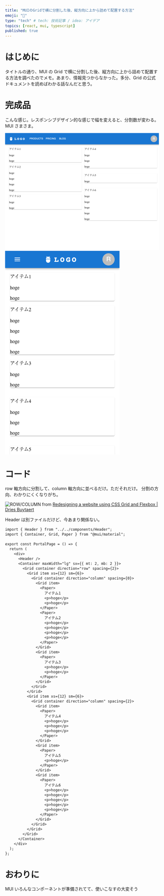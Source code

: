 ```yaml
---
title: "MUIのGridで横に分割した後、縦方向に上から詰めて配置する方法"
emoji: "🐛"
type: "tech" # tech: 技術記事 / idea: アイデア
topics: [react, mui, typescript]
published: true
---
```


# はじめに

タイトルの通り、MUI の Grid で横に分割した後、縦方向に上から詰めて配置する方法を調べたのでメモ。あまり、情報見つからなかった。多分、Grid の公式ドキュメントを読めばわかる話なんだと思う。

# 完成品

こんな感じ。レスポンシブデザイン的な感じで幅を変えると、分割数が変わる。
MUI さまさま。

![](/images/2023-08-03-21-16-06.png)
![](/images/2023-08-03-21-16-16.png)

# コード

row 軸方向に分割して、column 軸方向に並べるだけ。ただそれだけ。
分割の方向、わかりにくくなりがち。

![ROW/COLUMN](https://dri.es/files/images/blog/css-flexbox-direction-row-vs-column.jpg)
from [Redesigning a website using CSS Grid and Flexbox | Dries Buytaert](https://dri.es/redesigning-a-website-using-css-grid-and-flexbox)

Header は別ファイルだけど、今あまり関係ない。

```tsx
import { Header } from "../../components/Header";
import { Container, Grid, Paper } from "@mui/material";

export const PortalPage = () => {
  return (
    <div>
      <Header />
      <Container maxWidth="lg" sx={{ mt: 2, mb: 2 }}>
        <Grid container direction="row" spacing={2}>
          <Grid item xs={12} sm={6}>
            <Grid container direction="column" spacing={0}>
              <Grid item>
                <Paper>
                  アイテム1
                  <p>hoge</p>
                  <p>hoge</p>
                </Paper>
                <Paper>
                  アイテム2
                  <p>hoge</p>
                  <p>hoge</p>
                  <p>hoge</p>
                  <p>hoge</p>
                </Paper>
              </Grid>
              <Grid item>
                <Paper>
                  アイテム3
                  <p>hoge</p>
                  <p>hoge</p>
                </Paper>
              </Grid>
            </Grid>
          </Grid>
          <Grid item xs={12} sm={6}>
            <Grid container direction="column" spacing={2}>
              <Grid item>
                <Paper>
                  アイテム4
                  <p>hoge</p>
                  <p>hoge</p>
                  <p>hoge</p>
                </Paper>
              </Grid>
              <Grid item>
                <Paper>
                  アイテム5
                  <p>hoge</p>
                </Paper>
              </Grid>
              <Grid item>
                <Paper>
                  アイテム6
                  <p>hoge</p>
                  <p>hoge</p>
                  <p>hoge</p>
                  <p>hoge</p>
                  <p>hoge</p>
                </Paper>
              </Grid>
            </Grid>
          </Grid>
        </Grid>
      </Container>
    </div>
  );
};
```

# おわりに

MUI いろんなコンポーネントが準備されてて、使いこなすの大変そう
